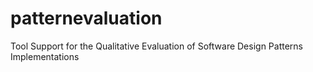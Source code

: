 # patternevaluation
Tool Support for the Qualitative Evaluation of Software Design Patterns Implementations
